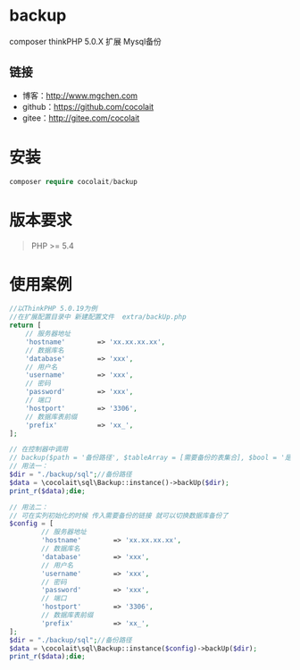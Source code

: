# backup
composer thinkPHP 5.0.X 扩展 Mysql备份

## 链接
- 博客：http://www.mgchen.com
- github：https://github.com/cocolait
- gitee：http://gitee.com/cocolait

# 安装
```php
composer require cocolait/backup
```

# 版本要求
> PHP >= 5.4

# 使用案例
```php
//以ThinkPHP 5.0.19为例
//在扩展配置目录中 新建配置文件  extra/backUp.php
return [
    // 服务器地址
    'hostname'        => 'xx.xx.xx.xx',
    // 数据库名
    'database'        => 'xxx',
    // 用户名
    'username'        => 'xxx',
    // 密码
    'password'        => 'xxx',
    // 端口
    'hostport'        => '3306',
    // 数据库表前缀
    'prefix'          => 'xx_',
];
```
```php
// 在控制器中调用
// backup($path = '备份路径', $tableArray = [需要备份的表集合], $bool = '是否同时备份数据 默认false')
// 用法一：
$dir = "./backup/sql";//备份路径
$data = \cocolait\sql\Backup::instance()->backUp($dir);
print_r($data);die;

// 用法二：
// 可在实列初始化的时候 传入需要备份的链接 就可以切换数据库备份了
$config = [
        // 服务器地址
        'hostname'        => 'xx.xx.xx.xx',
        // 数据库名
        'database'        => 'xxx',
        // 用户名
        'username'        => 'xxx',
        // 密码
        'password'        => 'xxx',
        // 端口
        'hostport'        => '3306',
        // 数据库表前缀
        'prefix'          => 'xx_',
];
$dir = "./backup/sql";//备份路径
$data = \cocolait\sql\Backup::instance($config)->backUp($dir);
print_r($data);die;
```
